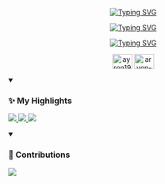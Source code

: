 <p align="center" >
  <a href="https://git.io/typing-svg"><img src="https://readme-typing-svg.demolab.com?font=Rubik+Iso&size=30&pause=1000&color=adcdbd&center=true&repeat=false&width=435&lines=Ayronnnnn" alt="Typing SVG" /></a>
  <p align="center" >
    <a href="https://git.io/typing-svg"><img src="https://readme-typing-svg.demolab.com?font=Liu+Jian+Mao+Cao&size=30&pause=1000&color=adcdbd&center=true&repeat=false&width=435&lines=%E7%A0%BE%E5%B7%9D" alt="Typing SVG" /></a>
  </p>
  <p align="center">
    <a href="https://git.io/typing-svg"><img src="https://readme-typing-svg.demolab.com?font=Josefin+Sans&pause=1000&color=e9a5a5&center=true&width=550&height=80&lines=Major+in+Electrical+Engineering+and+Information+Technology;Amateur+Photographer+and+Vlogger;Creative%2C+Innovative%2C+Progressive" alt="Typing SVG" /></a>
  </p>
  <p align="center">
<a href="https://www.instagram.com/ayron1929/" ><img align="center" src="https://raw.githubusercontent.com/rahuldkjain/github-profile-readme-generator/master/src/images/icons/Social/instagram.svg" alt="ayron1929" height="30" width="40" /></a>
<a href="https://www.linkedin.com/in/ayron-qin-26998528b/" ><img align="center" src="https://raw.githubusercontent.com/rahuldkjain/github-profile-readme-generator/master/src/images/icons/Social/linked-in-alt.svg" alt="aryon-qin" height="30" width="40" /></a>
</p>
</p>

<details open>
  <summary><h3>✨ My Highlights</h3></summary>
  <p>  <a href="https://github.com/Ayron1929/money-flow-keeping">
    <img src="https://github-readme-stats.vercel.app/api/pin/?username=Ayron1929&repo=money-flow-keeping&show_owner=true&theme=solarized-dark"/>
  </a> <a href="https://github.com/Ayron1929/baran_lichuan_espl">
    <img src="https://github-readme-stats.vercel.app/api/pin/?username=Ayron1929&repo=baran_lichuan_espl&show_owner=true&theme=solarized-dark"/>
  </a> <a href="https://github.com/Ayron1929/wechat-auto-reminder">
    <img src="https://github-readme-stats.vercel.app/api/pin/?username=Ayron1929&repo=wechat-auto-reminder&show_owner=true&theme=solarized-dark"/>
  </a>
  </p>
</details>

<details open>
  <summary><h3>📌 Contributions</h3></summary>
  <p>
  <a href="https://github.com/Ayron1929/M2-ISA-R">
    <img src="https://github-readme-stats.vercel.app/api/pin/?username=Ayron1929&repo=M2-ISA-R&show_owner=false&theme=solarized-dark"/>
  </a>
</p>
</details>

<!--
<p align="center">
  <img align="center" src="https://github-readme-stats.vercel.app/api?username=Ayron1929&hide_rank=true&show_icons=true&hide_title=true"/>
</p>
-->

